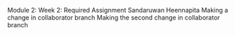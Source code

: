 Module 2: Week 2: Required Assignment
Sandaruwan Heennapita
Making a change in collaborator branch
Making the second change in collaborator branch
